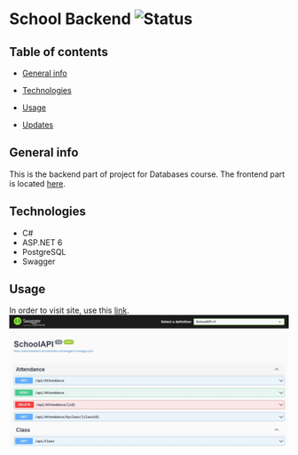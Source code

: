 # School Backend ![Status](https://img.shields.io/website?down_color=tomato&up_color=aqua&up_message=up&url=https%3A%2F%2Fschool-backend.azurewebsites.net%2Fswagger%2Findex.html)

## Table of contents

- [General info](#general-info)

- [Technologies](#technologies)

- [Usage](#usage)

- [Updates](#updates)

## General info

This is the backend part of project for Databases course. The frontend part is located [here](https://github.com/ptakpiotr/school-ui).

## Technologies

- C#
- ASP.NET 6
- PostgreSQL
- Swagger

## Usage

In order to visit site, use this [link](https://school-backend.azurewebsites.net/swagger/index.html).
![Image](https://raw.githubusercontent.com/ptakpiotr/school-backend/master/swagger.jpg)